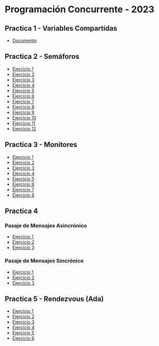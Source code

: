 # Programación Concurrente - 2023

## Practica 1 - Variables Compartidas

- [Documento](https://github.com/bautimercado/Concurrente-2023/blob/master/Practica/Practica%201%20-%20Variables%20compartidas/Practica%201%20-%20Variables%20Compartidas..docx)

## Practica 2 - Semáforos

- [Ejercicio 1](https://github.com/bautimercado/Concurrente-2023/blob/master/Practica/Practica%202%20-%20Semaforos/ejercicio1.md)
- [Ejercicio 2](https://github.com/bautimercado/Concurrente-2023/blob/master/Practica/Practica%202%20-%20Semaforos/ejercicio2.md)
- [Ejercicio 3](https://github.com/bautimercado/Concurrente-2023/blob/master/Practica/Practica%202%20-%20Semaforos/ejercicio3.md)
- [Ejercicio 4](https://github.com/bautimercado/Concurrente-2023/blob/master/Practica/Practica%202%20-%20Semaforos/ejercicio4.md)
- [Ejercicio 5](https://github.com/bautimercado/Concurrente-2023/blob/master/Practica/Practica%202%20-%20Semaforos/ejercicio5.md)
- [Ejercicio 6](https://github.com/bautimercado/Concurrente-2023/blob/master/Practica/Practica%202%20-%20Semaforos/ejercicio7.md)
- [Ejercicio 7](https://github.com/bautimercado/Concurrente-2023/blob/master/Practica/Practica%202%20-%20Semaforos/ejercicio8.md)
- [Ejercicio 8](https://github.com/bautimercado/Concurrente-2023/blob/master/Practica/Practica%202%20-%20Semaforos/ejercicio8.md)
- [Ejercicio 9](https://github.com/bautimercado/Concurrente-2023/blob/master/Practica/Practica%202%20-%20Semaforos/ejercicio9.md)
- [Ejercicio 10](https://github.com/bautimercado/Concurrente-2023/blob/master/Practica/Practica%202%20-%20Semaforos/ejercicio10.md)
- [Ejercicio 11](https://github.com/bautimercado/Concurrente-2023/blob/master/Practica/Practica%202%20-%20Semaforos/ejercicio11.md)
- [Ejercicio 12](https://github.com/bautimercado/Concurrente-2023/blob/master/Practica/Practica%202%20-%20Semaforos/ejercicio12.md)


## Practica 3 - Monitores

- [Ejercicio 1](https://github.com/bautimercado/Concurrente-2023/blob/master/Practica/Practica%203%20-%20Monitores/ejercicio1.md)
- [Ejercicio 2](https://github.com/bautimercado/Concurrente-2023/blob/master/Practica/Practica%203%20-%20Monitores/ejercicio2.md)
- [Ejercicio 3](https://github.com/bautimercado/Concurrente-2023/blob/master/Practica/Practica%203%20-%20Monitores/ejercicio3.md)
- [Ejercicio 4](https://github.com/bautimercado/Concurrente-2023/blob/master/Practica/Practica%203%20-%20Monitores/ejercicio4.md)
- [Ejercicio 5](https://github.com/bautimercado/Concurrente-2023/blob/master/Practica/Practica%203%20-%20Monitores/ejercicio5.md)
- [Ejercicio 6](https://github.com/bautimercado/Concurrente-2023/blob/master/Practica/Practica%203%20-%20Monitores/ejercicio6.md)
- [Ejercicio 7](https://github.com/bautimercado/Concurrente-2023/blob/master/Practica/Practica%203%20-%20Monitores/ejercicio7.md)
- [Ejercicio 8](https://github.com/bautimercado/Concurrente-2023/blob/master/Practica/Practica%203%20-%20Monitores/ejercicio8.md)

## Practica 4

### Pasaje de Mensajes Asincrónico

- [Ejercicio 1](https://github.com/bautimercado/Concurrente-2023/blob/master/Practica/Practica%204%20-%20Pasaje%20de%20Mensajes/PMA/ejercicio1.md)
- [Ejercicio 2](https://github.com/bautimercado/Concurrente-2023/blob/master/Practica/Practica%204%20-%20Pasaje%20de%20Mensajes/PMA/ejercicio2.md)
- [Ejercicio 3](https://github.com/bautimercado/Concurrente-2023/blob/master/Practica/Practica%204%20-%20Pasaje%20de%20Mensajes/PMA/ejercicio3.md)

### Pasaje de Mensajes Sincrónico

- [Ejercicio 1](https://github.com/bautimercado/Concurrente-2023/blob/master/Practica/Practica%204%20-%20Pasaje%20de%20Mensajes/PMS/ejercicio1.md)
- [Ejercicio 2](https://github.com/bautimercado/Concurrente-2023/blob/master/Practica/Practica%204%20-%20Pasaje%20de%20Mensajes/PMS/ejercicio2.md)
- [Ejercicio 3](https://github.com/bautimercado/Concurrente-2023/blob/master/Practica/Practica%204%20-%20Pasaje%20de%20Mensajes/PMS/ejercicio3.md)

## Practica 5 - Rendezvous (Ada)

- [Ejercicio 1](https://github.com/bautimercado/Concurrente-2023/blob/master/Practica/Practica%205%20-%20Rendezvous%20(Ada)/ejercicio1.md)
- [Ejercicio 2](https://github.com/bautimercado/Concurrente-2023/blob/master/Practica/Practica%205%20-%20Rendezvous%20(Ada)/ejercicio2.md)
- [Ejercicio 3](https://github.com/bautimercado/Concurrente-2023/blob/master/Practica/Practica%205%20-%20Rendezvous%20(Ada)/ejercicio3.md)
- [Ejercicio 4](https://github.com/bautimercado/Concurrente-2023/blob/master/Practica/Practica%205%20-%20Rendezvous%20(Ada)/ejercicio4.md)
- [Ejercicio 5](https://github.com/bautimercado/Concurrente-2023/blob/master/Practica/Practica%205%20-%20Rendezvous%20(Ada)/ejercicio5.md)
- [Ejercicio 6](https://github.com/bautimercado/Concurrente-2023/blob/master/Practica/Practica%205%20-%20Rendezvous%20(Ada)/ejercicio5.md)